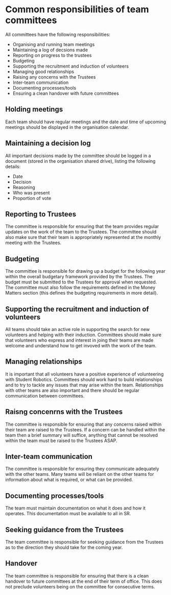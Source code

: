 # Common responsibilities of team committees

All committees have the following responsibilities:
* Organising and running team meetings
* Maintaining a log of decsions made
* Reporting on progress to the trustees
* Budgeting
* Supporting the recruitment and induction of volunteers
* Managing good relationships
* Raising any concerns with the Trustees
* Inter-team communication
* Documenting processes/tools
* Ensuring a clean handover with future committees

## Holding meetings
Each team should have regular meetings and the date and time of upcoming meetings should be displayed in the organisation calendar. 

## Maintaining a decision log
All important decisions made by the committee should be logged in a document (stored in the organisation shared drive), listing the following details:
* Date
* Decision
* Reasoning
* Who was present
* Proportion of vote

## Reporting to Trustees
The committee is responsible for ensuring that the team provides regular updates on the work of the team to the Trustees. The committee should also make sure that their team is appropriately represented at the monthly meeting with the Trustees.

## Budgeting
The committee is responsible for drawing up a budget for the following year within the overall budgetary framework provided by the Trustees. The budget must be submitted to the Trustees for approval when requested. The committee must also follow the requirements defined in the Money Matters section (this defines the budgeting requirements in more detail).

## Supporting the recruitment and induction of volunteers
All teams should take an active role in supporting the search for new volunteers and helping with their induction. Committees should make sure that volunteers who express and interest in joing their teams are made welcome and understand how to get invoved with the work of the team.

## Managing relationships
It is important that all volunteers have a positive experience of volunteering with Student Robotics. Committees should work hard to build relationships and to try to tackle any issues that may arise within the team. Relationships with other teams are also important and there should be regular communication between committees. 

## Raisng concenrns with the Trustees
The committee is responsible for ensuring that any concerns raised within their team are raised to the Trustees. If a concern can be handled within the team then a brief summary will suffice, anything that cannot be resolved within the team must be raised to the Trustees ASAP.

## Inter-team communication
The committee is responsible for ensuring they communicate adequately with the other teams. Many teams will be reliant on the other teams for information about what is required, or what can be provided.

## Documenting processes/tools
The team must maintain documentation on what it does and how it operates. This documentation must be available to all in SR.

## Seeking guidance from the Trustees
The team committee is responsible for seeking guidance from the Trustees as to the direction they should take for the coming year.



## Handover
The team committee is responsible for ensuring that there is a clean handover to future committees at the end of their term of office. This does not preclude volunteers being on the committee for consecutive terms.

